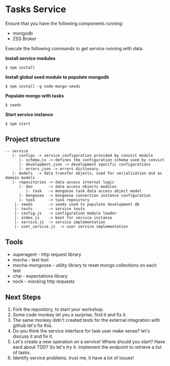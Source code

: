 # Tasks Service

Ensure that you have the following components running:

* mongodb
* ZSS Broker

Execute the following commands to get service running with data.

**Install service modules**

    $ npm install

**Install global seed module to populate mongodb**

    $ npm install -g node-mongo-seeds

**Populate mongo with tasks**

    $ seeds

**Start service instance**

    $ npm start

## Project structure

```
-- service
   |- configs -> service configuration provided by convict module
      |- schema.js -> defines the configuration schema used by convict
      |- development.json -> development specific configurations
      |- errors.json -> errors dictionary
   |- models  -> data transfer objects, used for serialization and as domain models
   |- repositories -> data access internal logic
      |- dao       -> data access objects modules
         |- task   -> mongoose task data access object model
      |- mongoose  -> mongoose connection instance configuration
      |- task      -> task repository
    |- seeds       -> seeds used to populate development db
    |- tests       -> service tests
    |- config.js   -> configuration module loader
    |- index.js    -> boot for service instance
    |- service.js  -> service implementation
    |- user_service.js  -> user service implementation
```

## Tools

* superagent - http request library
* mocha - test tool
* mocha-mongoose - utility library to reset mongo collections on each test
* chai - expectations library
* nock - mocking http requests


## Next Steps

1. Fork the repository, to start your workshop.
1. Some code monkey let you a surprise, find it and fix it.
1. The same monkey didn't created tests for the external integration with github let's fix this.
1. Do you think the service interface for task user make sense? let's discuss it and fix it.
1. Let's create a new operation on a service! Where should you start? Have eard about TDD? So let's try it. Implement the endpoint to retrieve a list of tasks.
1. Identify service problems, trust me, it have a lot of issues!
